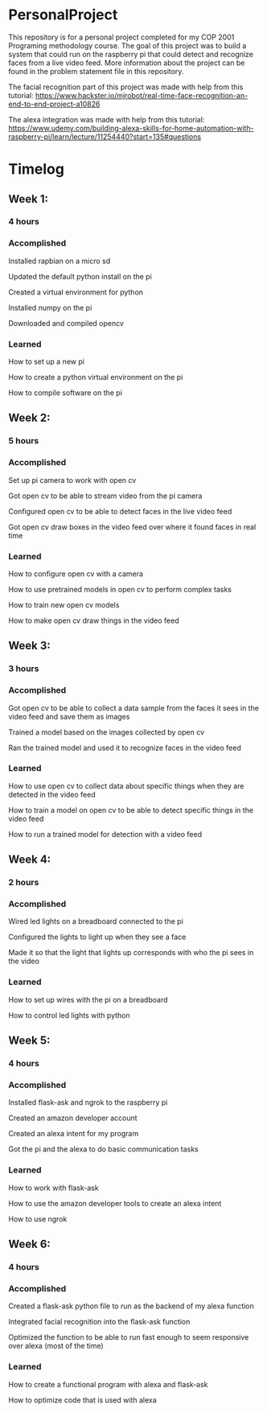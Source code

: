 # PersonalProject
This repository is for a personal project completed for my COP 2001 Programing methodology course. The goal of this project was to build a system that could run on the raspberry pi that could detect and recognize faces from a live video feed. More information about the project can be found in the problem statement file in this repository. 

The facial recognition part of this project was made with help from this tutorial: https://www.hackster.io/mjrobot/real-time-face-recognition-an-end-to-end-project-a10826

The alexa integration was made with help from this tutorial: https://www.udemy.com/building-alexa-skills-for-home-automation-with-raspberry-pi/learn/lecture/11254440?start=135#questions

# Timelog
## Week 1:
### 4 hours
### Accomplished
Installed rapbian on a micro sd

Updated the default python install on the pi

Created a virtual environment for python

Installed numpy on the pi

Downloaded and compiled opencv

### Learned
How to set up a new pi

How to create a python virtual environment on the pi

How to compile software on the pi

## Week 2:
### 5 hours
### Accomplished
Set up pi camera to work with open cv

Got open cv to be able to stream video from the pi camera

Configured open cv to be able to detect faces in the live video feed

Got open cv draw boxes in the video feed over where it found faces in real time

### Learned
How to configure open cv with a camera

How to use pretrained models in open cv to perform complex tasks

How to train new open cv models

How to make open cv draw things in the video feed

## Week 3:
### 3 hours
### Accomplished
Got open cv to be able to collect a data sample from the faces it sees in the video feed and save them as images

Trained a model based on the images collected by open cv

Ran the trained model and used it to recognize faces in the video feed

### Learned
How to use open cv to collect data about specific things when they are detected in the video feed

How to train a model on open cv to be able to detect specific things in the video feed

How to run a trained model for detection with a video feed

## Week 4:
### 2 hours
### Accomplished 
Wired led lights on a breadboard connected to the pi

Configured the lights to light up when they see a face

Made it so that the light that lights up corresponds with who the pi sees in the video

### Learned
How to set up wires with the pi on a breadboard

How to control led lights with python

## Week 5:
### 4 hours
### Accomplished
Installed flask-ask and ngrok to the raspberry pi

Created an amazon developer account

Created an alexa intent for my program

Got the pi and the alexa to do basic communication tasks

### Learned 
How to work with flask-ask

How to use the amazon developer tools to create an alexa intent

How to use ngrok 

## Week 6:
### 4 hours
### Accomplished
Created a flask-ask python file to run as the backend of my alexa function

Integrated facial recognition into the flask-ask function

Optimized the function to be able to run fast enough to seem responsive over alexa (most of the time)

### Learned
How to create a functional program with alexa and flask-ask

How to optimize code that is used with alexa
